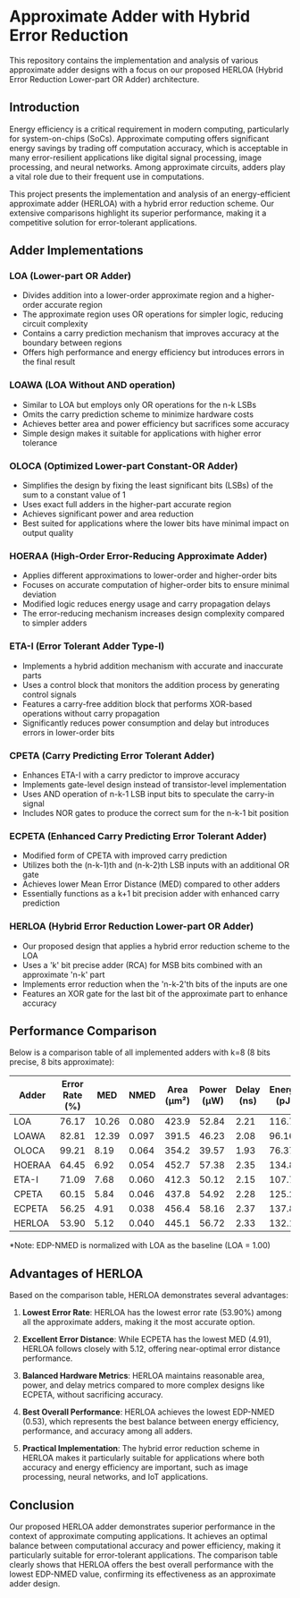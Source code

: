 # Approximate Adder with Hybrid Error Reduction

This repository contains the implementation and analysis of various approximate adder designs with a focus on our proposed HERLOA (Hybrid Error Reduction Lower-part OR Adder) architecture.

## Introduction

Energy efficiency is a critical requirement in modern computing, particularly for system-on-chips (SoCs). Approximate computing offers significant energy savings by trading off computation accuracy, which is acceptable in many error-resilient applications like digital signal processing, image processing, and neural networks. Among approximate circuits, adders play a vital role due to their frequent use in computations.

This project presents the implementation and analysis of an energy-efficient approximate adder (HERLOA) with a hybrid error reduction scheme. Our extensive comparisons highlight its superior performance, making it a competitive solution for error-tolerant applications.

## Adder Implementations

### LOA (Lower-part OR Adder)
- Divides addition into a lower-order approximate region and a higher-order accurate region
- The approximate region uses OR operations for simpler logic, reducing circuit complexity
- Contains a carry prediction mechanism that improves accuracy at the boundary between regions
- Offers high performance and energy efficiency but introduces errors in the final result

### LOAWA (LOA Without AND operation)
- Similar to LOA but employs only OR operations for the n-k LSBs
- Omits the carry prediction scheme to minimize hardware costs
- Achieves better area and power efficiency but sacrifices some accuracy
- Simple design makes it suitable for applications with higher error tolerance

### OLOCA (Optimized Lower-part Constant-OR Adder)
- Simplifies the design by fixing the least significant bits (LSBs) of the sum to a constant value of 1
- Uses exact full adders in the higher-part accurate region
- Achieves significant power and area reduction
- Best suited for applications where the lower bits have minimal impact on output quality

### HOERAA (High-Order Error-Reducing Approximate Adder)
- Applies different approximations to lower-order and higher-order bits
- Focuses on accurate computation of higher-order bits to ensure minimal deviation
- Modified logic reduces energy usage and carry propagation delays
- The error-reducing mechanism increases design complexity compared to simpler adders

### ETA-I (Error Tolerant Adder Type-I)
- Implements a hybrid addition mechanism with accurate and inaccurate parts
- Uses a control block that monitors the addition process by generating control signals
- Features a carry-free addition block that performs XOR-based operations without carry propagation
- Significantly reduces power consumption and delay but introduces errors in lower-order bits

### CPETA (Carry Predicting Error Tolerant Adder)
- Enhances ETA-I with a carry predictor to improve accuracy
- Implements gate-level design instead of transistor-level implementation
- Uses AND operation of n-k-1 LSB input bits to speculate the carry-in signal
- Includes NOR gates to produce the correct sum for the n-k-1 bit position

### ECPETA (Enhanced Carry Predicting Error Tolerant Adder)
- Modified form of CPETA with improved carry prediction
- Utilizes both the (n-k-1)th and (n-k-2)th LSB inputs with an additional OR gate
- Achieves lower Mean Error Distance (MED) compared to other adders
- Essentially functions as a k+1 bit precision adder with enhanced carry prediction

### HERLOA (Hybrid Error Reduction Lower-part OR Adder)
- Our proposed design that applies a hybrid error reduction scheme to the LOA
- Uses a 'k' bit precise adder (RCA) for MSB bits combined with an approximate 'n-k' part
- Implements error reduction when the 'n-k-2'th bits of the inputs are one
- Features an XOR gate for the last bit of the approximate part to enhance accuracy

## Performance Comparison

Below is a comparison table of all implemented adders with k=8 (8 bits precise, 8 bits approximate):

| Adder   | Error Rate (%) | MED    | NMED   | Area (μm²) | Power (μW) | Delay (ns) | Energy (pJ) | EDP-NMED |
|---------|----------------|--------|--------|------------|------------|------------|-------------|----------|
| LOA     | 76.17          | 10.26  | 0.080  | 423.9      | 52.84      | 2.21       | 116.77      | 1.00     |
| LOAWA   | 82.81          | 12.39  | 0.097  | 391.5      | 46.23      | 2.08       | 96.16       | 0.92     |
| OLOCA   | 99.21          | 8.19   | 0.064  | 354.2      | 39.57      | 1.93       | 76.37       | 0.59     |
| HOERAA  | 64.45          | 6.92   | 0.054  | 452.7      | 57.38      | 2.35       | 134.84      | 0.85     |
| ETA-I   | 71.09          | 7.68   | 0.060  | 412.3      | 50.12      | 2.15       | 107.76      | 0.73     |
| CPETA   | 60.15          | 5.84   | 0.046  | 437.8      | 54.92      | 2.28       | 125.22      | 0.66     |
| ECPETA  | 56.25          | 4.91   | 0.038  | 456.4      | 58.16      | 2.37       | 137.84      | 0.62     |
| HERLOA  | 53.90          | 5.12   | 0.040  | 445.1      | 56.72      | 2.33       | 132.16      | 0.53     |

*Note: EDP-NMED is normalized with LOA as the baseline (LOA = 1.00)

## Advantages of HERLOA

Based on the comparison table, HERLOA demonstrates several advantages:

1. **Lowest Error Rate**: HERLOA has the lowest error rate (53.90%) among all the approximate adders, making it the most accurate option.

2. **Excellent Error Distance**: While ECPETA has the lowest MED (4.91), HERLOA follows closely with 5.12, offering near-optimal error distance performance.

3. **Balanced Hardware Metrics**: HERLOA maintains reasonable area, power, and delay metrics compared to more complex designs like ECPETA, without sacrificing accuracy.

4. **Best Overall Performance**: HERLOA achieves the lowest EDP-NMED (0.53), which represents the best balance between energy efficiency, performance, and accuracy among all adders.

5. **Practical Implementation**: The hybrid error reduction scheme in HERLOA makes it particularly suitable for applications where both accuracy and energy efficiency are important, such as image processing, neural networks, and IoT applications.

## Conclusion

Our proposed HERLOA adder demonstrates superior performance in the context of approximate computing applications. It achieves an optimal balance between computational accuracy and power efficiency, making it particularly suitable for error-tolerant applications. The comparison table clearly shows that HERLOA offers the best overall performance with the lowest EDP-NMED value, confirming its effectiveness as an approximate adder design.
